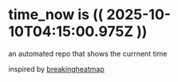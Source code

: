 # time_now is (( 2025-10-10T04:15:00.975Z ))

an automated repo that shows the currnent time

inspired by [breakingheatmap](https://github.com/breakingheatmap/breakingheatmap)